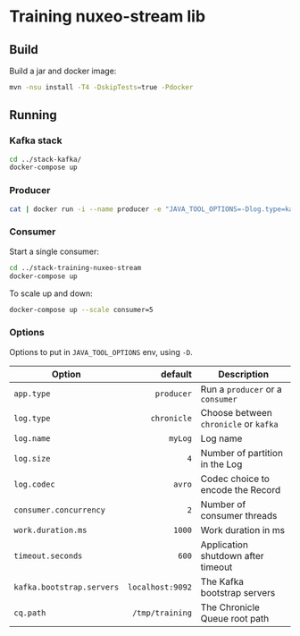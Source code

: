 # Training nuxeo-stream lib

## Build

Build a jar and docker image:
```bash
mvn -nsu install -T4 -DskipTests=true -Pdocker
```

## Running
### Kafka stack

```bash
cd ../stack-kafka/
docker-compose up
```

### Producer

```bash
cat | docker run -i --name producer -e "JAVA_TOOL_OPTIONS=-Dlog.type=kafka -Dkafka.bootstrap.servers=kafka:9092" --network container:kafka local/training-stream:1.0-SNAPSHOT 
```

### Consumer

Start a single consumer:
```bash
cd ../stack-training-nuxeo-stream
docker-compose up
```

To scale up and down:
```bash
docker-compose up --scale consumer=5
```

### Options
Options to put in `JAVA_TOOL_OPTIONS` env, using `-D`.

| Option | default | Description |
| --- | ---: | --- |
|`app.type` | `producer` | Run a `producer` or a `consumer` | 
|`log.type` | `chronicle` | Choose between `chronicle` or `kafka` | 
|`log.name` | `myLog` | Log name | 
|`log.size` | `4` | Number of partition in the Log | 
|`log.codec` | `avro` | Codec choice to encode the Record | 
|`consumer.concurrency` | `2` | Number of consumer threads | 
|`work.duration.ms`| `1000` | Work duration in ms |
|`timeout.seconds`| `600` | Application shutdown after timeout |
|`kafka.bootstrap.servers` | `localhost:9092`| The Kafka bootstrap servers | 
|`cq.path` | `/tmp/training`| The Chronicle Queue root path |

